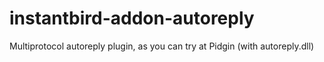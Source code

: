 instantbird-addon-autoreply
===========================

Multiprotocol autoreply plugin, as you can try at Pidgin (with autoreply.dll) 
